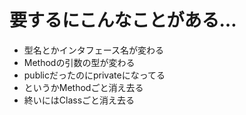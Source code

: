# 要するにこんなことがある…

- 型名とかインタフェース名が変わる
- Methodの引数の型が変わる
- publicだったのにprivateになってる
- というかMethodごと消え去る
- 終いにはClassごと消え去る
